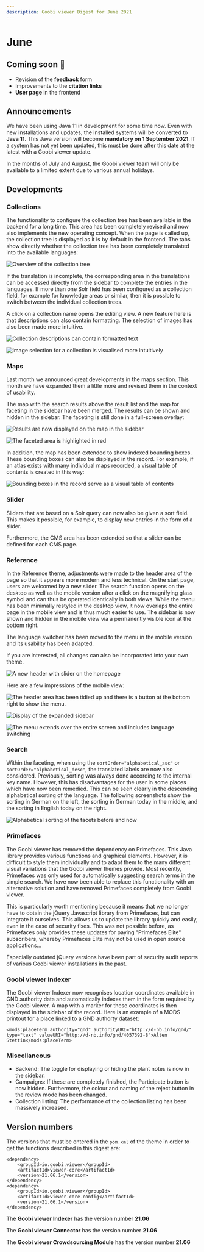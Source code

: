 ```yaml
---
description: Goobi viewer Digest for June 2021
---
```


# June

## Coming soon 🚀 

* Revision of the **feedback** form
* Improvements to the **citation links**
* **User page** in the frontend

## Announcements

We have been using Java 11 in development for some time now. Even with new installations and updates, the installed systems will be converted to **Java 11**. This Java version will become **mandatory on 1 September 2021**. If a system has not yet been updated, this must be done after this date at the latest with a Goobi viewer update. 

In the months of July and August, the Goobi viewer team will only be available to a limited extent due to various annual holidays.

## Developments

### Collections 

The functionality to configure the collection tree has been available in the backend for a long time. This area has been completely revised and now also implements the new operating concept. When the page is called up, the collection tree is displayed as it is by default in the frontend. The tabs show directly whether the collection tree has been completely translated into the available languages:

![Overview of the collection tree](../.gitbook/assets/21.06_en_collections_overview.png)

If the translation is incomplete, the corresponding area in the translations can be accessed directly from the sidebar to complete the entries in the languages. If more than one Solr field has been configured as a collection field, for example for knowledge areas or similar, then it is possible to switch between the individual collection trees. 

A click on a collection name opens the editing view. A new feature here is that descriptions can also contain formatting. The selection of images has also been made more intuitive.

![Collection descriptions can contain formatted text](../.gitbook/assets/21.06_en_collections_edit_top.png)

![Image selection for a collection is visualised more intuitively](../.gitbook/assets/21.06_en_collections_edit_bottom.png)

### Maps

Last month we announced great developments in the maps section. This month we have expanded them a little more and revised them in the context of usability. 

The map with the search results above the result list and the map for faceting in the sidebar have been merged. The results can be shown and hidden in the sidebar. The faceting is still done in a full-screen overlay:

![Results are now displayed on the map in the sidebar](../.gitbook/assets/21.06_en_search_maps.png)

![The faceted area is highlighted in red](../.gitbook/assets/21.06_en_search_maps_facetting.png)

In addition, the map has been extended to show indexed bounding boxes. These bounding boxes can also be displayed in the record. For example, if an atlas exists with many individual maps recorded, a visual table of contents is created in this way:

![Bounding boxes in the record serve as a visual table of contents](../.gitbook/assets/21.06_en_maps_record.png)

### Slider

Sliders that are based on a Solr query can now also be given a sort field. This makes it possible, for example, to display new entries in the form of a slider. 

Furthermore, the CMS area has been extended so that a slider can be defined for each CMS page. 

### Reference

In the Reference theme, adjustments were made to the header area of the page so that it appears more modern and less technical. On the start page, users are welcomed by a new slider. The search function opens on the desktop as well as the mobile version after a click on the magnifying glass symbol and can thus be operated identically in both views. While the menu has been minimally restyled in the desktop view, it now overlaps the entire page in the mobile view and is thus much easier to use. The sidebar is now shown and hidden in the mobile view via a permanently visible icon at the bottom right. 

The language switcher has been moved to the menu in the mobile version and its usability has been adapted. 

If you are interested, all changes can also be incorporated into your own theme.

![A new header with slider on the homepage](../.gitbook/assets/21.06_en_start.png)

Here are a few impressions of the mobile view:

![The header area has been tidied up and there is a button at the bottom right to show the menu.](../.gitbook/assets/21.06_en_start_mobile.png)

![Display of the expanded sidebar](../.gitbook/assets/21.06_en_start_mobile_sidebar.png)

![The menu extends over the entire screen and includes language switching](../.gitbook/assets/21.06_en_start_mobile_menu.png)

### Search

Within the faceting, when using the `sortOrder="alphabetical_asc"` or `sortOrder="alphabetical_desc"`, the translated labels are now also considered. Previously, sorting was always done according to the internal key name. However, this has disadvantages for the user in some places which have now been remedied. This can be seen clearly in the descending alphabetical sorting of the language. The following screenshots show the sorting in German on the left, the sorting in German today in the middle, and the sorting in English today on the right.

![Alphabetical sorting of the facets before and now](../.gitbook/assets/21.06_de+en_facetsorting.png)

### Primefaces 

The Goobi viewer has removed the dependency on Primefaces. This Java library provides various functions and graphical elements. However, it is difficult to style them individually and to adapt them to the many different visual variations that the Goobi viewer themes provide. Most recently, Primefaces was only used for automatically suggesting search terms in the simple search. We have now been able to replace this functionality with an alternative solution and have removed Primefaces completely from Goobi viewer. 

This is particularly worth mentioning because it means that we no longer have to obtain the jQuery Javascript library from Primefaces, but can integrate it ourselves. This allows us to update the library quickly and easily, even in the case of security fixes. This was not possible before, as Primefaces only provides these updates for paying "Primefaces Elite" subscribers, whereby Primefaces Elite may not be used in open source applications... 

Especially outdated jQuery versions have been part of security audit reports of various Goobi viewer installations in the past. 

### Goobi viewer Indexer 

The Goobi viewer Indexer now recognises location coordinates available in GND authority data and automatically indexes them in the form required by the Goobi viewer. A map with a marker for these coordinates is then displayed in the sidebar of the record. Here is an example of a MODS printout for a place linked to a GND authorty dataset:

```markup
<mods:placeTerm authority="gnd" authorityURI="http://d-nb.info/gnd/" type="text" valueURI="http://d-nb.info/gnd/4057392-8">Alten Stettin</mods:placeTerm>
```

### Miscellaneous 

* Backend: The toggle for displaying or hiding the plant notes is now in the sidebar. 
* Campaigns: If these are completely finished, the Participate button is now hidden. Furthermore, the colour and naming of the reject button in the review mode has been changed. 
* Collection listing: The performance of the collection listing has been massively increased.

## Version numbers 

The versions that must be entered in the `pom.xml` of the theme in order to get the functions described in this digest are:

```markup
<dependency>
    <groupId>io.goobi.viewer</groupId>
    <artifactId>viewer-core</artifactId>
    <version>21.06.1</version>
</dependency>
<dependency>
    <groupId>io.goobi.viewer</groupId>
    <artifactId>viewer-core-config</artifactId>
    <version>21.06.1</version>
</dependency>
```

The **Goobi viewer Indexer** has the version number **21.06**

The **Goobi viewer Connector** has the version number **21.06**

The **Goobi viewer Crowdsourcing Module** has the version number **21.06**


